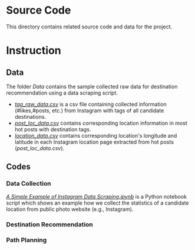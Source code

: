 # Source Code 
This directory contains related source code and data for the project.

# Instruction
## Data
The folder _Data_ contains the sample collected raw data for destination recommendation using a data scraping script.
- [_tag_raw_data.csv_](./Data/tag_raw_data.csv) is a csv file containing collected information (#likes,#posts, etc.) from Instagram with tags of all candidate destinations.
- [_post_loc_data.csv_](./Data/post_loc_data.csv) contains corresponding location information in most hot posts with destination tags.
- [_location_data.csv_](./Data/location_data.csv) contains corresponding location's longitude and latitude in each Instagram location page extracted from hot posts (_post_loc_data.csv_).

## Codes
### Data Collection
[_A Simple Example of Instagram Data Scraping.ipynb_](./A%20Simple%20Example%20of%20Instagram%20Data%20Scraping.ipynb) is a Python notebook script which shows an example how we collect the statistics of a candidate location from public photo website (e.g., Instagram).

### Destination Recommendation

### Path Planning
